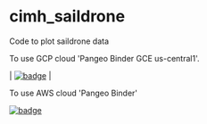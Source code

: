 # cimh_saildrone
Code to plot saildrone data

To use GCP cloud 'Pangeo Binder GCE us-central1'.

| [![badge](https://img.shields.io/static/v1.svg?logo=Jupyter&label=Pangeo+Binder&message=GCE+us-central1&color=blue)](https://binder.pangeo.io/v2/gh/cgentemann/cimh_saildrone/master?urlpath=git-pull?repo=https://github.com/cgentemann/cimh_saildrone%26amp%3Burlpath=lab/tree/cimh_saildrone) |

To use AWS cloud 'Pangeo Binder'

[![badge](https://img.shields.io/static/v1.svg?logo=Jupyter&label=Pangeo+Binder&message=AWS+us-west-2&color=orange)](https://aws-uswest2-binder.pangeo.io/v2/gh/cgentemann/cimh_saildrone/master?urlpath=git-pull?repo=https://github.com/cgentemann/cimh_saildrone%26amp%3Burlpath=lab/tree/cimh-saildrone)


